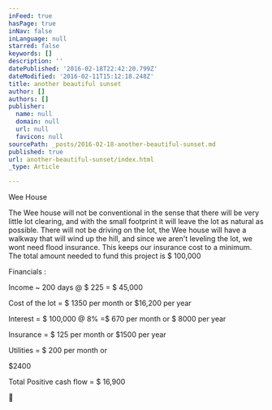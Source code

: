 ```yaml
---
inFeed: true
hasPage: true
inNav: false
inLanguage: null
starred: false
keywords: []
description: ''
datePublished: '2016-02-18T22:42:20.799Z'
dateModified: '2016-02-11T15:12:18.248Z'
title: another beautiful sunset
author: []
authors: []
publisher:
  name: null
  domain: null
  url: null
  favicon: null
sourcePath: _posts/2016-02-18-another-beautiful-sunset.md
published: true
url: another-beautiful-sunset/index.html
_type: Article

---
```

Wee
House

The
Wee house will not be conventional in the sense that there will be very little
lot clearing, and with the small footprint it will leave the lot as natural as
possible. There will not be driving on the lot, the Wee house will have a
walkway that will wind up the hill, and since we aren't leveling the lot, we
wont need flood insurance. This keeps our insurance cost to a minimum. The
total amount needed to fund this project is $ 100,000

Financials
:

Income
~ 200 days @ $ 225 = $ 45,000

Cost
of the lot = $ 1350 per month or $16,200 per year

Interest
= $ 100,000 @ 8% =$ 670 per month or $ 8000 per year

Insurance
= $ 125 per month or $1500 per year 

Utilities
= $ 200 per month or

$2400

Total
Positive cash flow = $ 16,900

